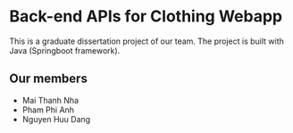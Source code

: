 # Back-end APIs for Clothing Webapp
This is a graduate dissertation project of our team. The project is built with Java (Springboot framework).
## Our members 
 - Mai Thanh Nha
 - Pham Phi Anh
 - Nguyen Huu Dang
